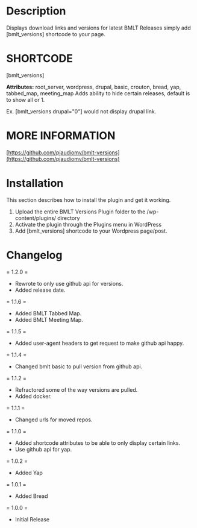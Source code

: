 # Description

Displays download links and versions for latest BMLT Releases simply add [bmlt_versions] shortcode to your page.

# SHORTCODE
[bmlt_versions]

**Attributes:** root_server, wordpress, drupal, basic, crouton, bread, yap, tabbed_map, meeting_map
Adds ability to hide certain releases, default is to show all or 1.

Ex. [bmlt_versions drupal="0"] would not display drupal link.




# MORE INFORMATION

[https://github.com/pjaudiomv/bmlt-versions](https://github.com/pjaudiomv/bmlt-versions)

# Installation

This section describes how to install the plugin and get it working.

1. Upload the entire BMLT Versions Plugin folder to the /wp-content/plugins/ directory
2. Activate the plugin through the Plugins menu in WordPress
3. Add [bmlt_versions] shortcode to your Wordpress page/post.


# Changelog

= 1.2.0 =

* Rewrote to only use github api for versions.
* Added release date.

= 1.1.6 =

* Added BMLT Tabbed Map.
* Added BMLT Meeting Map.

= 1.1.5 =

* Added user-agent headers to get request to make github api happy.

= 1.1.4 =

* Changed bmlt basic to pull version from github api.

= 1.1.2 =

* Refractored some of the way versions are pulled.
* Added docker.

= 1.1.1 =

* Changed urls for moved repos.

= 1.1.0 =

* Added shortcode attributes to be able to only display certain links.
* Use github api for yap.

= 1.0.2 =

* Added Yap

= 1.0.1 =

* Added Bread

= 1.0.0 =

* Initial Release